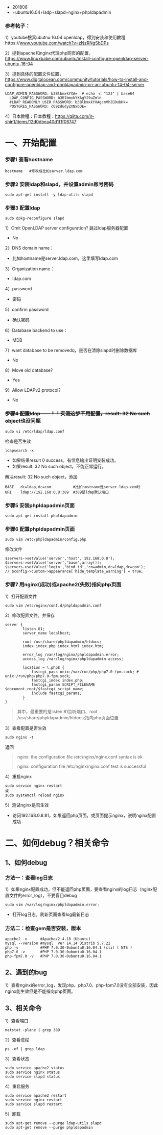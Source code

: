 * 201806
* +ubuntu16.04+ladp+slapd+nginx+phpldapadmin



### 参考帖子：

1）youtube搜索ubutnu 16.04 openldap，得到安装和使用教程https://www.youtube.com/watch?v=zNzRNgSbDPs

2）提到apache和nginx代理php网页的配置，https://www.linuxbabe.com/ubuntu/install-configure-openldap-server-ubuntu-16-04

3）提到具体的配置文件位置，https://www.digitalocean.com/community/tutorials/how-to-install-and-configure-openldap-and-phpldapadmin-on-an-ubuntu-14-04-server

```
LDAP_ADMIN_PASSWORD: b3BlbmxkYXA=  # echo -n "123" | base64
  LDAP_CONFIG_PASSWORD: b3BlbmxkYXAgY29uZmln
  #LDAP_READONLY_USER_PASSWORD: b3BlbmxkYXAgcmVhZG9ubHk=
  POSTGRES_PASSWORD: cG9zdGdyZXNxbDE=
```

4）日本教程：日本教程：https://qiita.com/ir-shin1/items/12d0dbea40d1f1f06747

# 一、开始配置

### 步骤1 查看hostname

```
hostname   #修改成比如server.ldap.com
```

### 步骤2 安装ldap和slapd，并设置admin账号密码

```
sudo apt-get install -y ldap-utils slapd
```

### 步骤3 配置ldap

```
sudo dpkg-reconfigure slapd
```

1）Omit OpenLDAP server configuration?  跳过ldap服务器配置

* No

2）DNS domain name：

* 比如hostname是server.ldap.com，这里填写ldap.com

3）Organization name：

* ldap.com

4）password

* 密码

5）confirm password

* 确认密码

6）Database backend to use：

* MDB

7）want database to be removedq，是否在清除slapd时删除数据库

* No

8）Move old database?

* Yes

9）Allow LDAPv2 protocol?

* No

### ~~步骤4 配置ldap——！！实测这步不用配置，result: 32 No such object也没问题~~

```
sudo vi /etc/ldap/ldap.conf
```

检查是否生效

```
ldapsearch -x
```

* 如果结果result 0 success，有信息输出证明安装成功。
* 如果result: 32 No such object，不能正常运行。

解决result: 32 No such object，添加 

```
BASE   dc=ldap,dc=com          #比如hostname是server.ldap.com时
URI    ldap://192.168.0.8:389  #389是ldap默认端口
```

### 步骤5 安装phpldapadmin页面

```
sudo apt-get install phpldapadmin
```

### 步骤6 配置phpldapadmin页面

```
sudo vim /etc/phpldapadmin/config.php
```

修改文件

```
$servers->setValue('server','host','192.168.0.8');
$servers->setValue('server','base',array());
$servers->setValue('login','bind_id','cn=admin,dc=ldap,dc=com');
// $config->custom->appearance['hide_template_warning'] = true;
```

### 步骤7 用nginx(成功)或apache2(失败)指向php页面

1）打开配置文件

```
sudo vim /etc/nginx/conf.d/phpldapadmin.conf
```

2）修改配置文件，并保存

```
server {
        listen 81;
        server_name localhost;

        root /usr/share/phpldapadmin/htdocs; 
        index index.php index.html index.htm;

        error_log /var/log/nginx/phpldapadmin.error;
        access_log /var/log/nginx/phpldapadmin.access;

        location ~ \.php$ {
            fastcgi_pass unix:/var/run/php/php7.0-fpm.sock; # unix:/run/php/php7.0-fpm.sock;
            fastcgi_index index.php;
            fastcgi_param SCRIPT_FILENAME  $document_root/$fastcgi_script_name;
            include fastcgi_params;
        }
}
```

> 其中，最重要的是listen 81监听端口、root /usr/share/phpldapadmin/htdocs;指向php页面位置

3）查看配置是否生效

```
sudo nginx -t
```

返回

> nginx: the configuration file /etc/nginx/nginx.conf syntax is ok
>
> nginx: configuration file /etc/nginx/nginx.conf test is successful

4）重启nginx

```
sudo service nginx restart
或
sudo systemctl reload nginx
```

5）测试nginx是否生效

* 访问192.168.0.8:81，如果返回php页面，或页面提示nginx，说明nginx配置成功



# 二、如何debug？相关命令

## 1、如何debug

### 方法一：查看log日志

1）如果nginx配置成功，但不能返回php页面，要查看nginx的log日志（nginx配置文件的error_log），不要盲目debug

```
sudo vim /var/log/nginx/phpldapadmin.error;
```

* 打开log日志，刷新页面查看log最新日志

### 方法二：检查gem是否安装，版本

```
apache2 -v      #Apache/2.4.18 (Ubuntu)
mysql --version #mysql  Ver 14.14 Distrib 5.7.22
php -v          #PHP 7.0.30-0ubuntu0.16.04.1 (cli) ( NTS )
php7.0 -v       #PHP 7.0.30-0ubuntu0.16.04.1
php-fpm7.0 -v   #PHP 7.0.30-0ubuntu0.16.04.1
```

## 2、遇到的bug

1）查看nginx的error_log，发现php、php7.0、php-fpm7.0没有全部安装，因此nginx能生效但是不能指向php页面。

## 3、相关命令

1）查看端口

```
netstat -plane | grep 389
```

2）查看进程

```
ps -ef | grep ldap
```

3）查看状态

```
sudo service apache2 status
sudo service nginx status
sudo service slapd status
```

4）重启服务

```
sudo service apache2 restart
sudo service nginx restart
sudo service slapd restart
```

5）卸载

```
sudo apt-get remove --purge ldap-utils slapd
sudo apt-get remove --purge phpldapadmin
```
